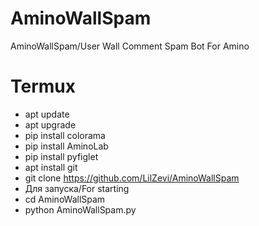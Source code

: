 # AminoWallSpam
AminoWallSpam/User Wall Comment Spam Bot For Amino

# Termux
- apt update
- apt upgrade
- pip install colorama
- pip install AminoLab
- pip install pyfiglet
- apt install git
- git clone https://github.com/LilZevi/AminoWallSpam
- Для запуска/For starting
- cd AminoWallSpam
- python AminoWallSpam.py
